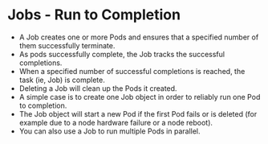 # Jobs - Run to Completion

- A Job creates one or more Pods and ensures that a specified number of them successfully terminate. 
- As pods successfully complete, the Job tracks the successful completions. 
- When a specified number of successful completions is reached, the task (ie, Job) is complete. 
- Deleting a Job will clean up the Pods it created.
- A simple case is to create one Job object in order to reliably run one Pod to completion. 
- The Job object will start a new Pod if the first Pod fails or is deleted (for example due to a node hardware failure or a node reboot).
- You can also use a Job to run multiple Pods in parallel.
